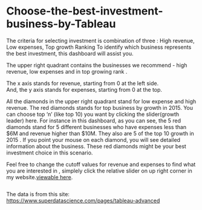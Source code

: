 # Choose-the-best-investment-business-by-Tableau

The criteria for selecting investment is combination of three : 
High revenue, Low expenses, Top growth Ranking
To identify which business represents the best investment, this dashboard will assist you.

The upper right quadrant contains the businesses we recommend - high revenue, low expenses and in top growing rank .

The x axis stands for revenue, starting from 0 at the left side.  
And, the y axis stands for expenses, starting from 0 at the top.

All the diamonds in the upper right quadrant stand for low expense and high revenue.
The red diamonds stands for top business by growth in 2015. You can choose top ‘n’ (like top 10) you want by clicking the slider(growth leader) here.
For instance in this dashboard, as you can see, the 5 red diamonds stand for 5 different businesses who have expenses less than $6M and revenue higher than $10M. They also are 5 of the top 10 growth in 2015 . 
If you point your mouse on each diamond, you will see detailed information about the business. These red diamonds might be your best investment choice in this scenario.
 
Feel free to change the cutoff values for revenue and expenses to find what you are interested in , simplely click the relative slider on up right corner in my website.[viewable here](https://public.tableau.com/shared/S35F3PPR7?:display_count=yes).

<p align="center">
  <img src=""/>
</p>

The data is from this site: https://www.superdatascience.com/pages/tableau-advanced



